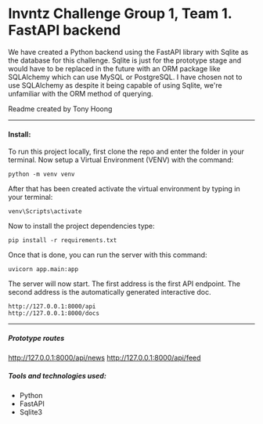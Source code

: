# Invntz Challenge Group 1, Team 1. FastAPI backend

We have created a Python backend using the FastAPI library with Sqlite as the database for this challenge. Sqlite is just for the prototype stage and would have to be replaced in the future with an ORM package like SQLAlchemy which can use MySQL or PostgreSQL. I have chosen not to use SQLAlchemy as despite it being capable of using Sqlite, we're unfamiliar with the ORM method of querying.

Readme created by Tony Hoong

<hr>

#### Install:

To run this project locally, first clone the repo and enter the folder in your terminal. Now setup a Virtual Environment (VENV) with the command:

```
python -m venv venv
```

After that has been created activate the virtual environment by typing in your terminal:

```
venv\Scripts\activate
```

Now to install the project dependencies type:

```
pip install -r requirements.txt
```

Once that is done, you can run the server with this command:

```
uvicorn app.main:app

```

The server will now start. The first address is the first API endpoint. The second address is the automatically generated interactive doc.

```
http://127.0.0.1:8000/api
http://127.0.0.1:8000/docs
```

<hr>

##### Prototype routes

http://127.0.0.1:8000/api/news
http://127.0.0.1:8000/api/feed

##### Tools and technologies used:

-   Python
-   FastAPI
-   Sqlite3
